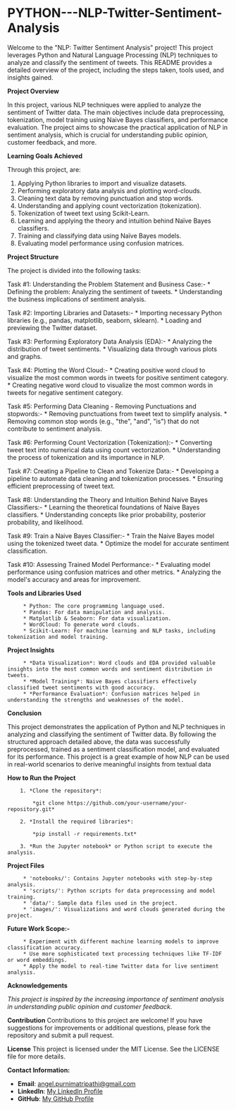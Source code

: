 # PYTHON---NLP-Twitter-Sentiment-Analysis


Welcome to the "NLP: Twitter Sentiment Analysis" project! This project leverages Python and Natural Language Processing (NLP) techniques to analyze and classify the sentiment of tweets. This README provides a detailed overview of the project, including the steps taken, tools used, and insights gained.

**Project Overview**

In this project, various NLP techniques were applied to analyze the sentiment of Twitter data. The main objectives include data preprocessing, tokenization, model training using Naive Bayes classifiers, and performance evaluation. The project aims to showcase the practical application of NLP in sentiment analysis, which is crucial for understanding public opinion, customer feedback, and more.

**Learning Goals Achieved**

Through this project, are:

1. Applying Python libraries to import and visualize datasets.
2. Performing exploratory data analysis and plotting word-clouds.
3. Cleaning text data by removing punctuation and stop words.
4. Understanding and applying count vectorization (tokenization).
5. Tokenization of tweet text using Scikit-Learn.
6. Learning and applying the theory and intuition behind Naïve Bayes classifiers.
7. Training and classifying data using Naïve Bayes models.
8. Evaluating model performance using confusion matrices.

**Project Structure**

The project is divided into the following tasks:

Task #1: Understanding the Problem Statement and Business Case:-
         * Defining the problem: Analyzing the sentiment of tweets.
         * Understanding the business implications of sentiment analysis.
         
Task #2: Importing Libraries and Datasets:-
         * Importing necessary Python libraries 
         (e.g., pandas, matplotlib, seaborn, sklearn).
         * Loading and previewing the Twitter dataset.
         
Task #3: Performing Exploratory Data Analysis (EDA):-
         * Analyzing the distribution of tweet sentiments.
         * Visualizing data through various plots and graphs.
         
Task #4: Plotting the Word Cloud:-
         * Creating positive word cloud to visualize the most common words in tweets for positive sentiment category.
         * Creating negative word cloud to visualize the most common words in tweets for negative sentiment category.
         
Task #5: Performing Data Cleaning - Removing Punctuations and stopwords:-
         * Removing punctuations from tweet text to simplify analysis.
         * Removing common stop words (e.g., "the", "and", "is")
           that do not contribute to sentiment analysis.
         
Task #6: Performing Count Vectorization (Tokenization):-
         * Converting tweet text into numerical data using count vectorization.
         * Understanding the process of tokenization and its importance in NLP.
         
Task #7: Creating a Pipeline to Clean and Tokenize Data:-
         * Developing a pipeline to automate data cleaning and tokenization processes.
         * Ensuring efficient preprocessing of tweet text.
         
Task #8: Understanding the Theory and Intuition Behind Naive Bayes Classifiers:-
         * Learning the theoretical foundations of Naive Bayes classifiers.
         * Understanding concepts like prior probability, posterior probability, and likelihood.
         
Task #9: Train a Naive Bayes Classifier:-
         * Train the Naive Bayes model using the tokenized tweet data.
         * Optimize the model for accurate sentiment classification.
         
Task #10: Assessing Trained Model Performance:-
         * Evaluating model performance using confusion matrices and other metrics.
         * Analyzing the model's accuracy and areas for improvement.

**Tools and Libraries Used**

         * Python: The core programming language used.
         * Pandas: For data manipulation and analysis.
         * Matplotlib & Seaborn: For data visualization.
         * WordCloud: To generate word clouds.
         * Scikit-Learn: For machine learning and NLP tasks, including tokenization and model training.
         
**Project Insights**

         * *Data Visualization*: Word clouds and EDA provided valuable insights into the most common words and sentiment distribution in tweets.
         * *Model Training*: Naive Bayes classifiers effectively classified tweet sentiments with good accuracy.
         * *Performance Evaluation*: Confusion matrices helped in understanding the strengths and weaknesses of the model.

**Conclusion**

This project demonstrates the application of Python and NLP techniques in analyzing and classifying the sentiment of Twitter data. By following the structured approach detailed above, the data was successfully preprocessed, trained as a sentiment classification model, and evaluated for its performance. This project is a great example of how NLP can be used in real-world scenarios to derive meaningful insights from textual data

**How to Run the Project**
  
        1. *Clone the repository*:
        
            *git clone https://github.com/your-username/your-repository.git*
            
        2. *Install the required libraries*:
        
            *pip install -r requirements.txt*
            
        3. *Run the Jupyter notebook* or Python script to execute the analysis.
        

**Project Files**

         * 'notebooks/': Contains Jupyter notebooks with step-by-step analysis.
         * 'scripts/': Python scripts for data preprocessing and model training.
         * 'data/': Sample data files used in the project.
         * 'images/': Visualizations and word clouds generated during the project.

**Future Work Scope:-**

         * Experiment with different machine learning models to improve classification accuracy.
         * Use more sophisticated text processing techniques like TF-IDF or word embeddings.
         * Apply the model to real-time Twitter data for live sentiment analysis.

**Acknowledgements**

*This project is inspired by the increasing importance of sentiment analysis in understanding public opinion and customer feedback.*

**Contribution**
Contributions to this project are welcome! If you have suggestions for improvements or additional questions, please fork the repository and submit a pull request.

**License**
This project is licensed under the MIT License. See the LICENSE file for more details.


**Contact Information:**

- **Email**: angel.purnimatripathi@gmail.com
- **LinkedIn**: [My LinkedIn Profile](https://www.linkedin.com/in/purnimatripathi1111/)
- **GitHub**: [My GitHub Profile](https://github.com/MAAYAA-MOH)
            

